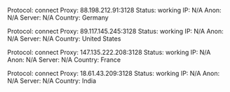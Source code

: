Protocol: connect
Proxy: 88.198.212.91:3128
Status: working
IP: N/A
Anon: N/A
Server: N/A
Country: Germany

Protocol: connect
Proxy: 89.117.145.245:3128
Status: working
IP: N/A
Anon: N/A
Server: N/A
Country: United States

Protocol: connect
Proxy: 147.135.222.208:3128
Status: working
IP: N/A
Anon: N/A
Server: N/A
Country: France

Protocol: connect
Proxy: 18.61.43.209:3128
Status: working
IP: N/A
Anon: N/A
Server: N/A
Country: India


